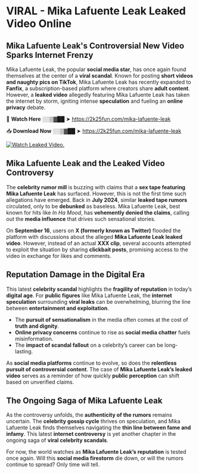 # VIRAL - Mika Lafuente Leak Leaked Video Online

## **Mika Lafuente Leak's Controversial New Video Sparks Internet Frenzy**  

Mika Lafuente Leak, the popular **social media star**, has once again found themselves at the center of a **viral scandal**. Known for posting **short videos and naughty pics on TikTok**, Mika Lafuente Leak has recently expanded to **Fanfix**, a subscription-based platform where creators share **adult content**. However, a **leaked video** allegedly featuring Mika Lafuente Leak has taken the internet by storm, igniting intense **speculation** and fueling an **online privacy** debate.  

🔴 **Watch Here** ░░▒▓██ ➤ https://2k25fun.com/mika-lafuente-leak  

📥 **Download Now** ░░▒▓██ ➤ https://2k25fun.com/mika-lafuente-leak  

[![Watch Leaked Video.](https://miro.medium.com/v2/resize:fit:828/format:webp/1*cilzJN44JGOrTw9NJCrNHA.gif "Watch Leaked Video")](https://2k25fun.com/mika-lafuente-leak)

## **Mika Lafuente Leak and the Leaked Video Controversy**  

The **celebrity rumor mill** is buzzing with claims that a **sex tape featuring Mika Lafuente Leak** has surfaced. However, this is not the first time such allegations have emerged. Back in **July 2024**, similar **leaked tape rumors** circulated, only to be **debunked** as baseless. Mika Lafuente Leak, best known for hits like *In Ha Mood*, has **vehemently denied the claims**, calling out the **media influence** that drives such sensational stories.  

On **September 16**, users on **X (formerly known as Twitter)** flooded the platform with discussions about the alleged **Mika Lafuente Leak leaked video**. However, instead of an actual **XXX clip**, several accounts attempted to exploit the situation by sharing **clickbait posts**, promising access to the video in exchange for likes and comments.  

## **Reputation Damage in the Digital Era**  

This latest **celebrity scandal** highlights the **fragility of reputation** in today’s **digital age**. For **public figures** like Mika Lafuente Leak, the **internet speculation** surrounding **viral leaks** can be overwhelming, blurring the line between **entertainment and exploitation**.  

- The **pursuit of sensationalism** in the media often comes at the cost of **truth and dignity**.  
- **Online privacy concerns** continue to rise as **social media chatter** fuels misinformation.  
- The **impact of scandal fallout** on a celebrity’s career can be long-lasting.  

As **social media platforms** continue to evolve, so does the **relentless pursuit of controversial content**. The case of **Mika Lafuente Leak’s leaked video** serves as a reminder of how quickly **public perception** can shift based on unverified claims.  

## **The Ongoing Saga of Mika Lafuente Leak**  

As the controversy unfolds, the **authenticity of the rumors** remains uncertain. The **celebrity gossip cycle** thrives on speculation, and Mika Lafuente Leak finds themselves navigating the **thin line between fame and infamy**. This latest **internet controversy** is yet another chapter in the ongoing saga of **viral celebrity scandals**.  

For now, the world watches as **Mika Lafuente Leak’s reputation** is tested once again. Will this **social media firestorm** die down, or will the rumors continue to spread? Only time will tell.